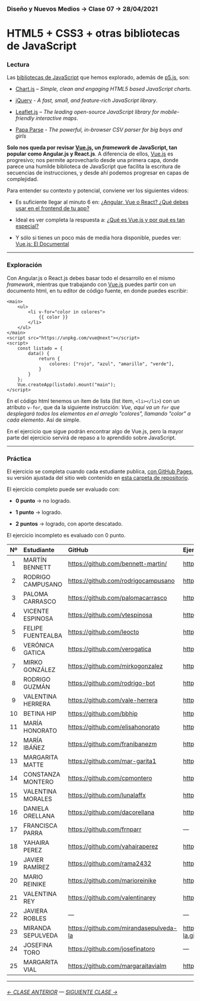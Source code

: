 ### Diseño y Nuevos Medios → Clase 07 → 28/04/2021

# HTML5 + CSS3 + otras bibliotecas de JavaScript

### Lectura

Las [bibliotecas de JavaScript](https://en.wikipedia.org/wiki/List_of_JavaScript_libraries) que hemos explorado, además de [p5.js](https://p5js.org/es/), son:

- [Chart.js](https://www.chartjs.org/) – *Simple, clean and engaging HTML5 based JavaScript charts*.

- [jQuery](https://jquery.com/) - *A fast, small, and feature-rich JavaScript library*.

- [Leaflet.js](https://leafletjs.com/) – *The leading open-source JavaScript library for mobile-friendly interactive maps*.

- [Papa Parse](https://www.papaparse.com/) - *The powerful, in-browser CSV parser for big boys and girls*

**Solo nos queda por revisar [Vue.js](https://v3.vuejs.org/), un *framework* de JavaScript, tan popular como Angular.js y React.js**. A diferencia de ellos, [Vue.js](https://v3.vuejs.org/) es progresivo; nos permite aprovecharlo desde una primera capa, donde parece una humilde biblioteca de JavaScript que facilita la escritura de secuencias de instrucciones, y desde ahí podemos progresar en capas de complejidad.

Para entender su contexto y potencial, conviene ver los siguientes videos: 

- Es suficiente llegar al minuto 6 en: [¿Angular, Vue o React? ¿Qué debes usar en el frontend de tu app?](https://www.youtube.com/watch?v=elkCexAWX5k)

- Ideal es ver completa la respuesta a: [¿Qué es Vue.js y por qué es tan especial?](https://www.youtube.com/watch?v=AqesL138vMA)

- Y sólo si tienes un poco más de media hora disponible, puedes ver: [Vue.js: El Documental](https://www.youtube.com/watch?v=OrxmtDw4pVI)

- - - - - - - - 

### Exploración

Con Angular.js o React.js debes basar todo el desarrollo en el mismo *framework*, mientras que trabajando con [Vue.js](https://v3.vuejs.org/) puedes partir con un documento html, en tu editor de código fuente, en donde puedes escribir:

```
<main>
    <ul>
        <li v-for="color in colores">
            {{ color }}
        </li>
    </ul>
</main>
<script src="https://unpkg.com/vue@next"></script>
<script>
    const listado = {
        data() {
            return {
                colores: ["rojo", "azul", "amarillo", "verde"],
            }
        }
    };
    Vue.createApp(listado).mount("main");
</script>
```

En el código html tenemos un ítem de lista (list item, `<li></li>`) con un atributo `v-for`, que da la siguiente instrucción: *Vue, aquí va un `for` que desplegará todos los elementos en el arreglo "colores", llamando "color" a cada elemento*. Así de simple.

En el ejercicio que sigue podrán encontrar algo de Vue.js, pero la mayor parte del ejercicio servirá de repaso a lo aprendido sobre JavaScript.

- - - - - - - 

### Práctica

El ejercicio se completa cuando cada estudiante publica, [con GitHub Pages](https://docs.github.com/es/free-pro-team@latest/github/working-with-github-pages/configuring-a-publishing-source-for-your-github-pages-site), su versión ajustada del sitio web contenido en [esta carpeta de repositorio](https://profesorfaco.github.io/dno037-2021/clase-07/).

El ejercicio completo puede ser evaluado con:

- **0 punto** → no logrado.

- **1 punto** → logrado.

- **2 puntos** → logrado, con aporte descatado.

El ejercicio incompleto es evaluado con 0 punto.

| Nº   | Estudiante      | GitHub    | Ejercicio clase-06 |
|:----:|:----------------|:----------|:-------------------|
| 1    | MARTÍN BENNETT | https://github.com/bennett-martin/ | https://bennett-martin.github.io/dno-clase7-04-28/ |
| 2    | RODRIGO CAMPUSANO | https://github.com/rodrigocampusano | https://rodrigocampusano.github.io/Clase-7/ |
| 3    | PALOMA CARRASCO | https://github.com/palomacarrasco | https://palomacarrasco.github.io/dno037-clase-7/ |
| 4    | VICENTE ESPINOSA | https://github.com/vtespinosa | https://vtespinosa.github.io/diseno/clase-07/ |
| 5    | FELIPE FUENTEALBA | https://github.com/leocto | https://leocto.github.io/Nuevos_Medios-7/ |
| 6    | VERÓNICA GATICA | https://github.com/verogatica | https://verogatica.github.io/7clase_dno037/ |
| 7    | MIRKO GONZÁLEZ | https://github.com/mirkogonzalez | https://mirkogonzalez.github.io/clase_7/ |
| 8   | RODRIGO GUZMÁN | https://github.com/rodrigo-bot | https://rodrigo-bot.github.io/dno037-clase07/ |
| 9   | VALENTINA HERRERA | https://github.com/vale-herrera | https://vale-herrera.github.io/dno037-clase-7/ |
| 10   | BETINA HIP | https://github.com/bbhip | https://bbhip.github.io/dno-nuevos-medios-07/ |
| 11   | MARÍA HONORATO | https://github.com/elisahonorato | https://elisahonorato.github.io/clase07/ |
| 12   | MARÍA IBÁÑEZ | https://github.com/franibanezm | https://franibanezm.github.io/clase_07/ |
| 13   | MARGARITA MATTE | https://github.com/mar-garita1 | https://mar-garita1.github.io/clase-07/ |
| 14   | CONSTANZA MONTERO | https://github.com/cpmontero | https://cpmontero.github.io/dno_nuevosmedios_clase7/ |
| 15   | VALENTINA MORALES | https://github.com/lunalaffx | https://lunalaffx.github.io/DNO037-clase7/ |
| 16   | DANIELA ORELLANA | https://github.com/dacorellana | https://dacorellana.github.io/dno-medios-clase-07/ |
| 17   | FRANCISCA PARRA | https://github.com/frnparr | — |
| 18   | YAHAIRA PEREZ | https://github.com/yahairaperez | https://yahairaperez.github.io/clase0007/ |
| 19   | JAVIER RAMÍREZ | https://github.com/rama2432 | https://rama2432.github.io/DNO-clase7/ |
| 20   | MARIO REINIKE | https://github.com/marioreinike | https://marioreinike.github.io/dno037/clase-07/ |
| 21   | VALENTINA REY | https://github.com/valentinarey | https://valentinarey.github.io/clase_7/ |
| 22   | JAVIERA ROBLES | — | — |
| 23   | MIRANDA SEPULVEDA | https://github.com/mirandasepulveda-la | https://mirandasepulveda-la.github.io/actividad_clase_7/ |
| 24   | JOSEFINA TORO | https://github.com/josefinatoro | — |
| 25   | MARGARITA VIAL | https://github.com/margaraitavialm | https://margaraitavialm.github.io/DNO_clase07/ |

- - - - - - - 

###### [← CLASE ANTERIOR](https://github.com/profesorfaco/dno037-2021/tree/main/clase-06) — [SIGUIENTE CLASE →](https://github.com/profesorfaco/dno037-2021/tree/main/clase-08)
